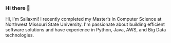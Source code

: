 ### Hi there 👋
Hi, I'm Sailaxmi! I recently completed my Master’s in Computer Science at Northwest Missouri State University. I'm passionate about building efficient software solutions and have experience in Python, Java, AWS, and Big Data technologies.
<!--
**Sailaxmiveldanda/Sailaxmiveldanda** is a ✨ _special_ ✨ repository because its `README.md` (this file) appears on your GitHub profile.

Here are some ideas to get you started:

- 🔭 I’m currently working on ... Data  Engineering
- 🌱 I’m currently learning ... Data Science topics and computer science engineering
- 👯 I’m looking to collaborate on ...
- 🤔 I’m looking for help with ...
- 💬 Ask me about ...
- 📫 How to reach me: ...
- 😄 Pronouns: ...
- ⚡ Fun fact: ...
-->
